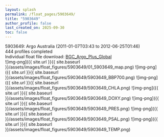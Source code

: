 ```yaml
---
layout: splash
permalink: /float_pages/5903649/
title: "5903649"
author_profile: false
last_created_on: 2025-09-30
toc: false
---
```

 
5903649: Argo Australia (2011-01-07T03:43 to 2012-06-25T01:46)\
444 profiles completed\
Individual float file download: [BGC_Argo_Plus_Global](https://ftp.soest.hawaii.edu/bgc_argo_plus/Individual_Floats/outliers_removed/5903649_Sprof_processed.nc)\
![img-png]({{ site.url }}{{ site.baseurl }}/assets/images/float_figures/5903649/01_5903649_map.png)
![img-png]({{ site.url }}{{ site.baseurl }}/assets/images/float_figures/5903649/5903649_BBP700.png)
![img-png]({{ site.url }}{{ site.baseurl }}/assets/images/float_figures/5903649/5903649_CHLA.png)
![img-png]({{ site.url }}{{ site.baseurl }}/assets/images/float_figures/5903649/5903649_DOXY.png)
![img-png]({{ site.url }}{{ site.baseurl }}/assets/images/float_figures/5903649/5903649_PRES.png)
![img-png]({{ site.url }}{{ site.baseurl }}/assets/images/float_figures/5903649/5903649_PSAL.png)
![img-png]({{ site.url }}{{ site.baseurl }}/assets/images/float_figures/5903649/5903649_TEMP.png)
